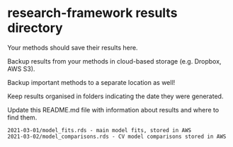 # research-framework results directory
Your methods should save their results here.

Backup results from your methods in cloud-based storage (e.g. Dropbox, AWS S3).

Backup important methods to a separate location as well!

Keep results organised in folders indicating the date they were generated.

Update this README.md file with information about results and where to find them.

    2021-03-01/model_fits.rds - main model fits, stored in AWS
    2021-03-02/model_comparisons.rds - CV model comparisons stored in AWS

